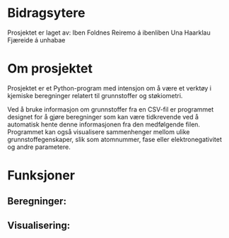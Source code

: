 # Bidragsytere 
Prosjektet er laget av: 
    Iben Foldnes Reiremo á ibenliben 
    Una Haarklau Fjæreide á unhabae

# Om prosjektet
Prosjektet er et Python-program med intensjon om å være et verktøy i kjemiske beregninger 
relatert til grunnstoffer og støkiometri.

Ved å bruke informasjon om grunnstoffer fra en CSV-fil er programmet designet for å gjøre 
beregninger som kan være tidkrevende ved å automatisk hente denne informasjonen fra den medfølgende filen. 
Programmet kan også visualisere sammenhenger mellom ulike grunnstoffegenskaper, 
slik som atomnummer, fase eller elektronegativitet og andre parametere.

# Funksjoner
## Beregninger:

## Visualisering: